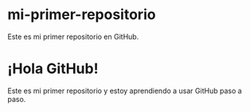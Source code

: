 # mi-primer-repositorio
Este es mi primer repositorio en GitHub.
# ¡Hola GitHub!
Este es mi primer repositorio y estoy aprendiendo a usar GitHub paso a paso.
